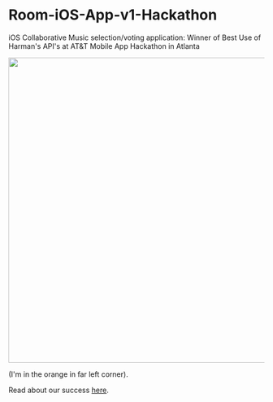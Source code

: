 # Room-iOS-App-v1-Hackathon
iOS Collaborative Music selection/voting application: Winner of Best Use of Harman's API's at AT&amp;T Mobile App Hackathon in Atlanta

<img src="https://s3.amazonaws.com/alexclaussenwebsite/ATT_Hackathon-3-300x173.jpg" width=600>

(I'm in the orange in far left corner).

Read about our success [here](http://innovation.gsu.edu/gsu-students-hack-the-competition-at-atts-mobile-app-hackathon/).
